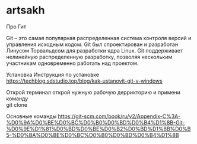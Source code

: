 # artsakh
Про Гит 

Git – это самая популярная распределенная система контроля версий и управления исходным кодом.
Git был спроектирован и разработан Линусом Торвальдсом для разработки ядра Linux. Git поддерживает нелинейную распределенную разработку, позволяя нескольким участникам одновременно работать над проектом. 

Установка
Инструкция по установке
https://techblog.sdstudio.top/blog/kak-ustanovit-git-v-windows

Открой терминал
открой нужную рабочую деррикторию и примени команду  
git clone 

Основные команды
https://git-scm.com/book/ru/v2/Appendix-C%3A-%D0%9A%D0%BE%D0%BC%D0%B0%D0%BD%D0%B4%D1%8B-Git-%D0%9E%D1%81%D0%BD%D0%BE%D0%B2%D0%BD%D1%8B%D0%B5-%D0%BA%D0%BE%D0%BC%D0%B0%D0%BD%D0%B4%D1%8B

